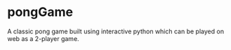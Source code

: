 # pongGame
A classic pong game built using interactive python which can be played on web as a 2-player game.
